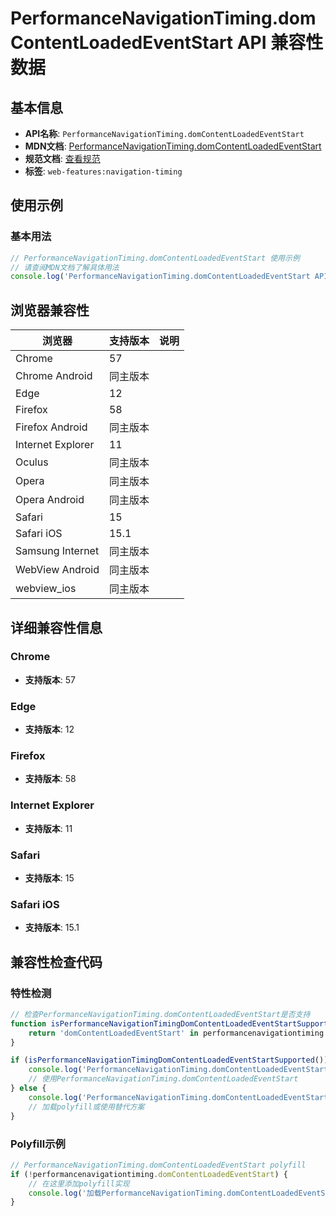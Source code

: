 # PerformanceNavigationTiming.domContentLoadedEventStart API 兼容性数据

## 基本信息

- **API名称**: `PerformanceNavigationTiming.domContentLoadedEventStart`
- **MDN文档**: [PerformanceNavigationTiming.domContentLoadedEventStart](https://developer.mozilla.org/docs/Web/API/PerformanceNavigationTiming/domContentLoadedEventStart)
- **规范文档**: [查看规范](https://w3c.github.io/navigation-timing/#dom-performancenavigationtiming-domcontentloadedeventstart)
- **标签**: `web-features:navigation-timing`

## 使用示例

### 基本用法

```javascript
// PerformanceNavigationTiming.domContentLoadedEventStart 使用示例
// 请查阅MDN文档了解具体用法
console.log('PerformanceNavigationTiming.domContentLoadedEventStart API');
```

## 浏览器兼容性

| 浏览器 | 支持版本 | 说明 |
|--------|----------|------|
| Chrome | 57 |  |
| Chrome Android | 同主版本 |  |
| Edge | 12 |  |
| Firefox | 58 |  |
| Firefox Android | 同主版本 |  |
| Internet Explorer | 11 |  |
| Oculus | 同主版本 |  |
| Opera | 同主版本 |  |
| Opera Android | 同主版本 |  |
| Safari | 15 |  |
| Safari iOS | 15.1 |  |
| Samsung Internet | 同主版本 |  |
| WebView Android | 同主版本 |  |
| webview_ios | 同主版本 |  |

## 详细兼容性信息

### Chrome

- **支持版本**: 57

### Edge

- **支持版本**: 12

### Firefox

- **支持版本**: 58

### Internet Explorer

- **支持版本**: 11

### Safari

- **支持版本**: 15

### Safari iOS

- **支持版本**: 15.1

## 兼容性检查代码

### 特性检测

```javascript
// 检查PerformanceNavigationTiming.domContentLoadedEventStart是否支持
function isPerformanceNavigationTimingDomContentLoadedEventStartSupported() {
    return 'domContentLoadedEventStart' in performancenavigationtiming && typeof performancenavigationtiming.domContentLoadedEventStart === 'function';
}

if (isPerformanceNavigationTimingDomContentLoadedEventStartSupported()) {
    console.log('PerformanceNavigationTiming.domContentLoadedEventStart 支持');
    // 使用PerformanceNavigationTiming.domContentLoadedEventStart
} else {
    console.log('PerformanceNavigationTiming.domContentLoadedEventStart 不支持，需要polyfill');
    // 加载polyfill或使用替代方案
}
```

### Polyfill示例

```javascript
// PerformanceNavigationTiming.domContentLoadedEventStart polyfill
if (!performancenavigationtiming.domContentLoadedEventStart) {
    // 在这里添加polyfill实现
    console.log('加载PerformanceNavigationTiming.domContentLoadedEventStart polyfill');
}
```

